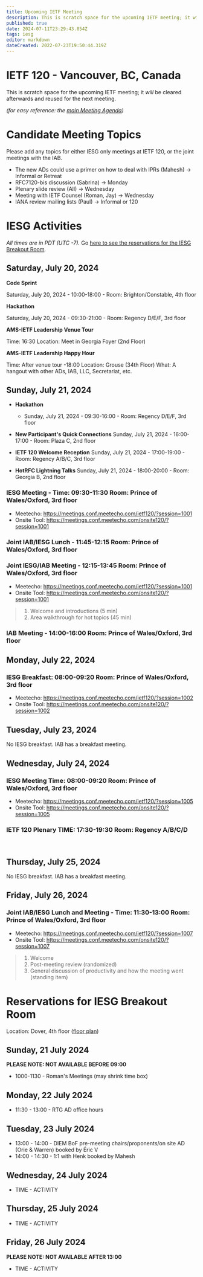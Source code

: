 ```yaml
---
title: Upcoming IETF Meeting
description: This is scratch space for the upcoming IETF meeting; it will be cleared afterwards and reused for the next meeting.
published: true
date: 2024-07-11T23:29:43.854Z
tags: iesg
editor: markdown
dateCreated: 2022-07-23T19:50:44.319Z
---
```


# IETF 120 - Vancouver, BC, Canada
This is scratch space for the upcoming IETF meeting; it *will* be cleared afterwards and reused for the next meeting. 

*(for easy reference: the [main Meeting Agenda](https://datatracker.ietf.org/meeting/agenda/))*

# Candidate Meeting Topics
Please add any topics for either IESG only meetings at IETF 120, or the joint meetings with the IAB.

- The new ADs could use a primer on how to deal with IPRs (Mahesh) -> Informal or Retreat
- RFC7120-bis discussion (Sabrina) -> Monday
- Plenary slide review (All) -> Wednesday
- Meeting with IETF Counsel (Roman, Jay) -> Wednesday
- IANA review mailing lists (Paul) -> Informal or 120

# IESG Activities
*All times are in PDT (UTC -7).* Go [here to see the reservations for the IESG Breakout Room](#IESGBreakoutRoom).

## Saturday, July 20, 2024

**Code Sprint**

Saturday, July 20, 2024 - 10:00-18:00 - Room: Brighton/Constable, 4th floor

**Hackathon**

Saturday, July 20, 2024 - 09:30-21:00 - Room: Regency D/E/F, 3rd floor
 

**AMS-IETF Leadership Venue Tour**

Time: 16:30 
Location: Meet in Georgia Foyer (2nd Floor)

**AMS-IETF Leadership Happy Hour**

Time: After venue tour -18:00
Location: Grouse (34th Floor)
What: A hangout with other ADs, IAB, LLC, Secretariat, etc.

## Sunday, July 21, 2024

- **Hackathon**

  - Sunday, July 21, 2024 - 09:30-16:00 - Room: Regency D/E/F, 3rd floor
  
- **New Participant's Quick Connections** Sunday, July 21, 2024 - 16:00-17:00 - Room: Plaza C, 2nd floor
- **IETF 120 Welcome Reception** Sunday, July 21, 2024 - 17:00-19:00 - Room: Regency A/B/C, 3rd floor
- **HotRFC Lightning Talks** Sunday, July 21, 2024 - 18:00-20:00 - Room: Georgia B, 2nd floor

### IESG Meeting - Time:  09:30-11:30 Room: Prince of Wales/Oxford, 3rd floor

* Meetecho: https://meetings.conf.meetecho.com/ietf120/?session=1001
* Onsite Tool: https://meetings.conf.meetecho.com/onsite120/?session=1001


### Joint IAB/IESG Lunch - 11:45-12:15 Room: Prince of Wales/Oxford, 3rd floor

### Joint IESG/IAB Meeting - 12:15-13:45 Room: Prince of Wales/Oxford, 3rd floor

* Meetecho: https://meetings.conf.meetecho.com/ietf120/?session=1001
* Onsite Tool: https://meetings.conf.meetecho.com/onsite120/?session=1001

>1. Welcome and introductions (5 min)
>2. Area walkthrough for hot topics (45 min)


### IAB Meeting - 14:00-16:00 Room: Prince of Wales/Oxford, 3rd floor



## Monday, July 22, 2024

### IESG Breakfast: 08:00-09:20   Room: Prince of Wales/Oxford, 3rd floor


* Meetecho:  https://meetings.conf.meetecho.com/ietf120/?session=1002
* Onsite Tool: https://meetings.conf.meetecho.com/onsite120/?session=1002
 
## Tuesday, July 23, 2024


No IESG breakfast. IAB has a breakfast meeting.
  
## Wednesday, July 24, 2024
### IESG Meeting Time: 08:00-09:20  Room: Prince of Wales/Oxford, 3rd floor

* Meetecho:  https://meetings.conf.meetecho.com/ietf120/?session=1005
* Onsite Tool:   https://meetings.conf.meetecho.com/onsite120/?session=1005
&nbsp;

### IETF 120 Plenary TIME: 17:30-19:30 Room: Regency A/B/C/D
&nbsp;
## Thursday, July 25, 2024

No IESG breakfast. IAB has a breakfast meeting.

## Friday, July 26, 2024

### Joint IAB/IESG Lunch and Meeting - Time: 11:30-13:00 Room: Prince of Wales/Oxford, 3rd floor

* Meetecho:  https://meetings.conf.meetecho.com/ietf120/?session=1007
* Onsite Tool:  https://meetings.conf.meetecho.com/onsite120/?session=1007

> 1. Welcome
> 2. Post-meeting review (randomized)
> 3. General discussion of productivity and how the meeting went (standing item)

# <a id="IESGBreakoutRoom"></a>Reservations for IESG Breakout Room

Location: Dover, 4th floor ([floor plan](https://datatracker.ietf.org/meeting/120/floor-plan?room=dover))


## Sunday, 21 July 2024
**PLEASE NOTE: NOT AVAILABLE BEFORE 09:00**

* 1000-1130 - Roman's Meetings (may shrink time box)


## Monday, 22 July 2024

* 11:30 - 13:00 - RTG AD office hours

## Tuesday, 23 July 2024

* 13:00 - 14:00 - DIEM BoF pre-meeting chairs/proponents/on site AD (Orie & Warren) booked by Éric V
* 14:00 - 14:30 - 1:1 with Henk booked by Mahesh 

## Wednesday, 24 July 2024

* TIME - ACTIVITY

## Thursday, 25 July 2024

* TIME - ACTIVITY


## Friday, 26 July 2024
**PLEASE NOTE: NOT AVAILABLE AFTER 13:00**

* TIME - ACTIVITY
